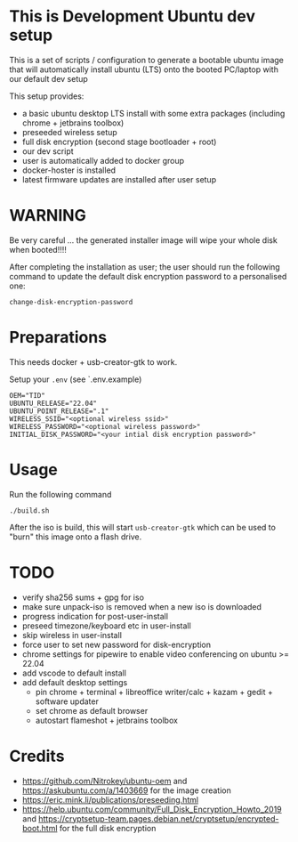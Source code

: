 # This is Development Ubuntu dev setup

This is a set of scripts / configuration to generate a bootable ubuntu image
that will automatically install ubuntu (LTS) onto the booted PC/laptop with our default dev setup

This setup provides:
- a basic ubuntu desktop LTS install with some extra packages (including chrome + jetbrains toolbox)
- preseeded wireless setup
- full disk encryption (second stage bootloader + root)
- our dev script
- user is automatically added to docker group
- docker-hoster is installed
- latest firmware updates are installed after user setup

# WARNING

Be very careful ... the generated installer image will wipe your whole disk when booted!!!!

After completing the installation as user; the user should run the following command 
to update the default disk encryption password to a personalised one:
```
change-disk-encryption-password
```

# Preparations

This needs docker + usb-creator-gtk to work.

Setup your `.env` (see `.env.example)
```
OEM="TID"
UBUNTU_RELEASE="22.04"
UBUNTU_POINT_RELEASE=".1"
WIRELESS_SSID="<optional wireless ssid>"
WIRELESS_PASSWORD="<optional wireless password>"
INITIAL_DISK_PASSWORD="<your intial disk encryption password>"
```

# Usage

Run the following command
```
./build.sh
```
After the iso is build, this will start `usb-creator-gtk` 
which can be used to "burn" this image onto a flash drive.

# TODO

- verify sha256 sums + gpg for iso
- make sure unpack-iso is removed when a new iso is downloaded
- progress indication for post-user-install
- preseed timezone/keyboard etc in user-install
- skip wireless in user-install
- force user to set new password for disk-encryption
- chrome settings for pipewire to enable video conferencing on ubuntu >= 22.04
- add vscode to default install
- add default desktop settings
  - pin chrome + terminal + libreoffice writer/calc + kazam + gedit + software updater
  - set chrome as default browser
  - autostart flameshot + jetbrains toolbox

# Credits

- https://github.com/Nitrokey/ubuntu-oem and https://askubuntu.com/a/1403669 for the image creation 
- https://eric.mink.li/publications/preseeding.html
- https://help.ubuntu.com/community/Full_Disk_Encryption_Howto_2019 and https://cryptsetup-team.pages.debian.net/cryptsetup/encrypted-boot.html for the full disk encryption


